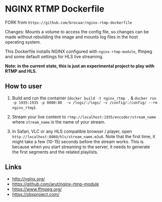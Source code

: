 NGINX RTMP Dockerfile
=====================

FORK from `https://github.com/brocaar/nginx-rtmp-dockerfile`

Changes:
Mounts a volume to access the config file, so changes can be made without rebuilding the image and mounts log files in the host operating system. 

This Dockerfile installs NGINX configured with `nginx-rtmp-module`, ffmpeg
and some default settings for HLS live streaming.

**Note: in the current state, this is just an experimental project to play with
RTMP and HLS.**


How to user
-----------

1. Build and run the container (`docker build -t nginx_rtmp .` &
   `docker run -p 1935:1935 -p 8080:80  -v /logs/:/logs/ -v /config/:/config/ --rm nginx_rtmp`).

2. Stream your live content to `rtmp://localhost:1935/encoder/stream_name` where
   `stream_name` is the name of your stream.

3. In Safari, VLC or any HLS compatible browser / player, open
   `http://localhost:8080/hls/stream_name.m3u8`. Note that the first time,
   it might take a few (10-15) seconds before the stream works. This is because
   when you start streaming to the server, it needs to generate the first
   segments and the related playlists.


Links
-----

* http://nginx.org/
* https://github.com/arut/nginx-rtmp-module
* https://www.ffmpeg.org/
* https://obsproject.com/
